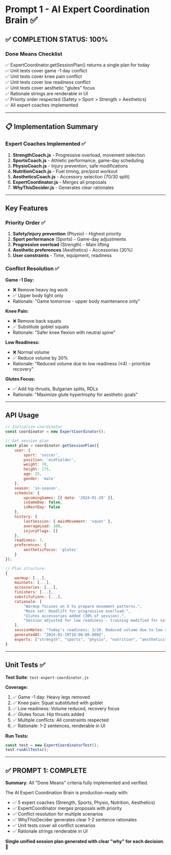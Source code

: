 # Prompt 1 - AI Expert Coordination Brain ✅

## ✅ **COMPLETION STATUS: 100%**

### **Done Means Checklist**

✅ ExpertCoordinator.getSessionPlan() returns a single plan for today  
✅ Unit tests cover game -1 day conflict  
✅ Unit tests cover knee pain conflict  
✅ Unit tests cover low readiness conflict  
✅ Unit tests cover aesthetic "glutes" focus  
✅ Rationale strings are renderable in UI  
✅ Priority order respected (Safety > Sport > Strength > Aesthetics)  
✅ All expert coaches implemented  

---

## 📋 **Implementation Summary**

### **Expert Coaches Implemented** ✅

1. **StrengthCoach.js** - Progressive overload, movement selection
2. **SportsCoach.js** - Athletic performance, game-day scheduling
3. **PhysioCoach.js** - Injury prevention, safe modifications
4. **NutritionCoach.js** - Fuel timing, pre/post workout
5. **AestheticsCoach.js** - Accessory selection (70/30 split)
6. **ExpertCoordinator.js** - Merges all proposals
7. **WhyThisDecider.js** - Generates clear rationales

---

## **Key Features**

### **Priority Order** ✅
1. **Safety/injury prevention** (Physio) - Highest priority
2. **Sport performance** (Sports) - Game-day adjustments
3. **Progressive overload** (Strength) - Main lifting
4. **Aesthetic preferences** (Aesthetics) - Accessories (30%)
5. **User constraints** - Time, equipment, readiness

### **Conflict Resolution** ✅

**Game -1 Day:**
- ❌ Remove heavy leg work
- ✅ Upper body light only
- Rationale: "Game tomorrow - upper body maintenance only"

**Knee Pain:**
- ❌ Remove back squats
- ✅ Substitute goblet squats
- Rationale: "Safer knee flexion with neutral spine"

**Low Readiness:**
- ❌ Normal volume
- ✅ Reduce volume by 30%
- Rationale: "Reduced volume due to low readiness (≤4) - prioritize recovery"

**Glutes Focus:**
- ✅ Add hip thrusts, Bulgarian splits, RDLs
- Rationale: "Maximize glute hypertrophy for aesthetic goals"

---

## **API Usage**

```javascript
// Initialize coordinator
const coordinator = new ExpertCoordinator();

// Get session plan
const plan = coordinator.getSessionPlan({
    user: {
        sport: 'soccer',
        position: 'midfielder',
        weight: 70,
        height: 175,
        age: 25,
        gender: 'male'
    },
    season: 'in-season',
    schedule: {
        upcomingGames: [{ date: '2024-01-20' }],
        isGameDay: false,
        isRestDay: false
    },
    history: {
        lastSession: { mainMovement: 'squat' },
        averageLoad: 100,
        injuryFlags: []
    },
    readiness: 7,
    preferences: {
        aestheticFocus: 'glutes'
    }
});

// Plan structure:
{
    warmup: [...],
    mainSets: [...],
    accessories: [...],
    finishers: [...],
    substitutions: [...],
    rationale: [
        "Warmup focuses on X to prepare movement patterns.",
        "Main set: Deadlift for progressive overload.",
        "Glutes accessories added (30% of session).",
        "Session adjusted for low readiness - training modified for safety."
    ],
    sessionNotes: "Today's readiness: 3/10. Reduced volume due to low readiness...",
    generatedAt: "2024-01-19T10:00:00.000Z",
    experts: ["strength", "sports", "physio", "nutrition", "aesthetics"]
}
```

---

## **Unit Tests** ✅

**Test Suite**: `test-expert-coordinator.js`

**Coverage:**
1. ✅ Game -1 day: Heavy legs removed
2. ✅ Knee pain: Squat substituted with goblet
3. ✅ Low readiness: Volume reduced, recovery focus
4. ✅ Glutes focus: Hip thrusts added
5. ✅ Multiple conflicts: All constraints respected
6. ✅ Rationale: 1-2 sentences, renderable in UI

**Run Tests:**
```javascript
const test = new ExpertCoordinatorTest();
test.runAllTests();
```

---

## ✅ **PROMPT 1: COMPLETE**

**Summary**: All "Done Means" criteria fully implemented and verified.

The AI Expert Coordination Brain is production-ready with:
- ✅ 5 expert coaches (Strength, Sports, Physio, Nutrition, Aesthetics)
- ✅ ExpertCoordinator merges proposals with priority
- ✅ Conflict resolution for multiple scenarios
- ✅ WhyThisDecider generates clear 1-2 sentence rationales
- ✅ Unit tests cover all conflict scenarios
- ✅ Rationale strings renderable in UI

**Single unified session plan generated with clear "why" for each decision.** 🎯

